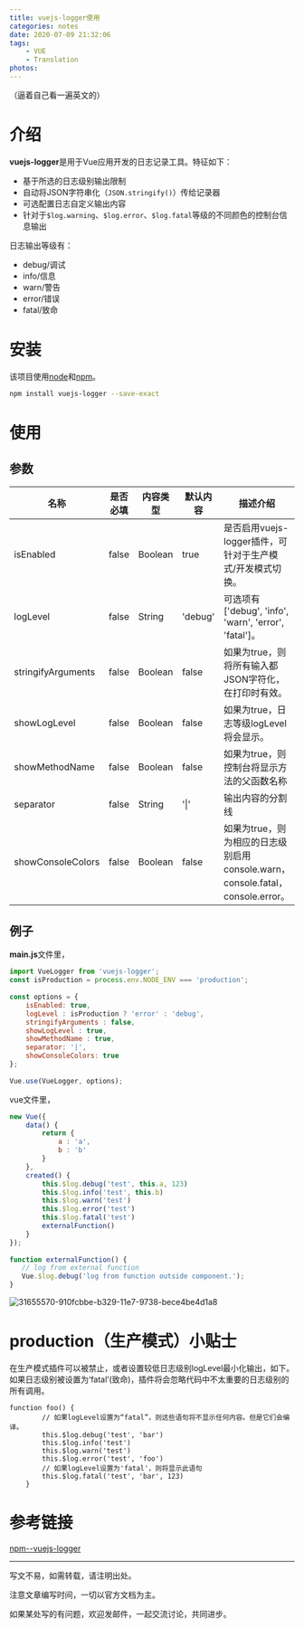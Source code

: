 ```yaml
---
title: vuejs-logger使用
categories: notes
date: 2020-07-09 21:32:06
tags:
	- VUE
	- Translation
photos:
---
```




（逼着自己看一遍英文的）

# 介绍

**vuejs-logger**是用于Vue应用开发的日志记录工具。特征如下：

- 基于所选的日志级别输出限制
- 自动将JSON字符串化（`JSON.stringify()`）传给记录器
- 可选配置日志自定义输出内容
- 针对于`$log.warning`、`$log.error`、`$log.fatal`等级的不同颜色的控制台信息输出

日志输出等级有：

- debug/调试
- info/信息
- warn/警告
- error/错误
- fatal/致命

# 安装

该项目使用[node](http://nodejs.org/)和[npm](https://npmjs.com/)。

```bash
npm install vuejs-logger --save-exact
```



# 使用

## 参数

| 名称               | 是否必填 | 内容类型 | 默认内容 | 描述介绍                                                     |
| ------------------ | -------- | -------- | -------- | ------------------------------------------------------------ |
| isEnabled          | false    | Boolean  | true     | 是否启用vuejs-logger插件，可针对于生产模式/开发模式切换。    |
| logLevel           | false    | String   | 'debug'  | 可选项有['debug', 'info', 'warn', 'error', 'fatal']。        |
| stringifyArguments | false    | Boolean  | false    | 如果为true，则将所有输入都JSON字符化，在打印时有效。         |
| showLogLevel       | false    | Boolean  | false    | 如果为true，日志等级logLevel将会显示。                       |
| showMethodName     | false    | Boolean  | false    | 如果为true，则控制台将显示方法的父函数名称                   |
| separator          | false    | String   | '\|'     | 输出内容的分割线                                             |
| showConsoleColors  | false    | Boolean  | false    | 如果为true，则为相应的日志级别启用console.warn，console.fatal，console.error。 |

## 例子

**main.js**文件里，

```javascript
import VueLogger from 'vuejs-logger';
const isProduction = process.env.NODE_ENV === 'production';
 
const options = {
    isEnabled: true,
    logLevel : isProduction ? 'error' : 'debug',
    stringifyArguments : false,
    showLogLevel : true,
    showMethodName : true,
    separator: '|',
    showConsoleColors: true
};
 
Vue.use(VueLogger, options);
```

vue文件里，

```javascript
new Vue({
    data() {
        return {
            a : 'a',
            b : 'b'
        }
    },
    created() {
        this.$log.debug('test', this.a, 123)
        this.$log.info('test', this.b)
        this.$log.warn('test')
        this.$log.error('test')
        this.$log.fatal('test')
        externalFunction()
    }
});
 
function externalFunction() {
   // log from external function
   Vue.$log.debug('log from function outside component.');
}
```

![31655570-910fcbbe-b329-11e7-9738-bece4be4d1a8](https://mdpic-1258411264.cos.ap-shanghai.myqcloud.com/night/202007/09/215328-18956.png)

# production（生产模式）小贴士

在生产模式插件可以被禁止，或者设置较低日志级别logLevel最小化输出，如下。如果日志级别被设置为‘fatal’(致命)，插件将会忽略代码中不太重要的日志级别的所有调用。

```
function foo() {
        // 如果logLevel设置为“fatal”，则这些语句将不显示任何内容。但是它们会编译。
        this.$log.debug('test', 'bar')
        this.$log.info('test')
        this.$log.warn('test')
        this.$log.error('test', 'foo')
        // 如果logLevel设置为'fatal'，则将显示此语句
        this.$log.fatal('test', 'bar', 123)
    }
```



# 参考链接

[npm--vuejs-logger](https://www.npmjs.com/package/vuejs-logger)



---

写文不易，如需转载，请注明出处。

注意文章编写时间，一切以官方文档为主。

如果某处写的有问题，欢迎发邮件，一起交流讨论，共同进步。